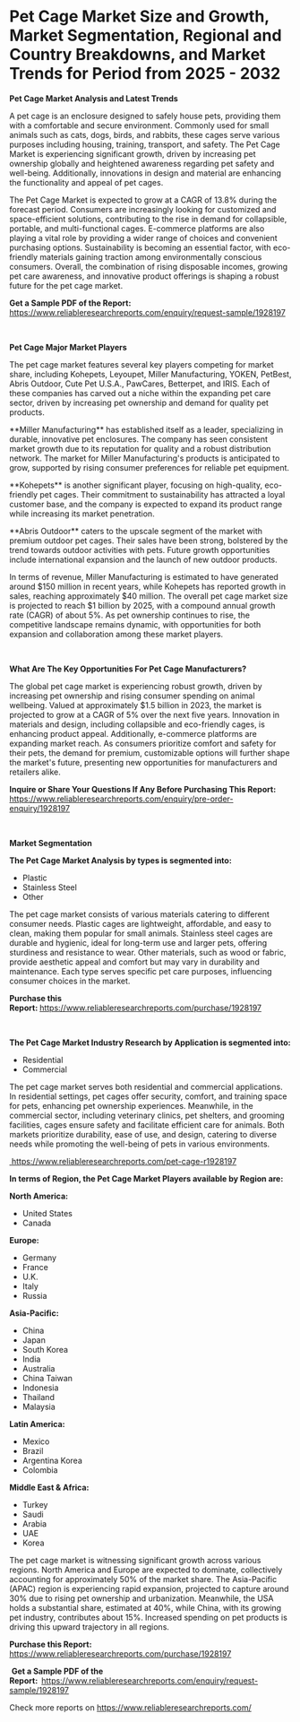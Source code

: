 <p><h1>Pet Cage Market Size and Growth, Market Segmentation, Regional and Country Breakdowns, and Market Trends for Period from 2025 -  2032</h1></p><p><strong>Pet Cage Market Analysis and Latest Trends</strong></p>
<p><p>A pet cage is an enclosure designed to safely house pets, providing them with a comfortable and secure environment. Commonly used for small animals such as cats, dogs, birds, and rabbits, these cages serve various purposes including housing, training, transport, and safety. The Pet Cage Market is experiencing significant growth, driven by increasing pet ownership globally and heightened awareness regarding pet safety and well-being. Additionally, innovations in design and material are enhancing the functionality and appeal of pet cages.</p><p>The Pet Cage Market is expected to grow at a CAGR of 13.8% during the forecast period. Consumers are increasingly looking for customized and space-efficient solutions, contributing to the rise in demand for collapsible, portable, and multi-functional cages. E-commerce platforms are also playing a vital role by providing a wider range of choices and convenient purchasing options. Sustainability is becoming an essential factor, with eco-friendly materials gaining traction among environmentally conscious consumers. Overall, the combination of rising disposable incomes, growing pet care awareness, and innovative product offerings is shaping a robust future for the pet cage market.</p></p>
<p><strong>Get a Sample PDF of the Report:&nbsp;</strong> <a href="https://www.reliableresearchreports.com/enquiry/request-sample/1928197?utm_campaign=2714&utm_medium=2&utm_source=Github&utm_content=ia&utm_term=29032025&utm_id=pet-cage">https://www.reliableresearchreports.com/enquiry/request-sample/1928197</a></p>
<p>&nbsp;</p>
<p><strong>Pet Cage Major Market Players</strong></p>
<p><p>The pet cage market features several key players competing for market share, including Kohepets, Leyoupet, Miller Manufacturing, YOKEN, PetBest, Abris Outdoor, Cute Pet U.S.A., PawCares, Betterpet, and IRIS. Each of these companies has carved out a niche within the expanding pet care sector, driven by increasing pet ownership and demand for quality pet products.</p><p>**Miller Manufacturing** has established itself as a leader, specializing in durable, innovative pet enclosures. The company has seen consistent market growth due to its reputation for quality and a robust distribution network. The market for Miller Manufacturing's products is anticipated to grow, supported by rising consumer preferences for reliable pet equipment.</p><p>**Kohepets** is another significant player, focusing on high-quality, eco-friendly pet cages. Their commitment to sustainability has attracted a loyal customer base, and the company is expected to expand its product range while increasing its market penetration.</p><p>**Abris Outdoor** caters to the upscale segment of the market with premium outdoor pet cages. Their sales have been strong, bolstered by the trend towards outdoor activities with pets. Future growth opportunities include international expansion and the launch of new outdoor products.</p><p>In terms of revenue, Miller Manufacturing is estimated to have generated around $150 million in recent years, while Kohepets has reported growth in sales, reaching approximately $40 million. The overall pet cage market size is projected to reach $1 billion by 2025, with a compound annual growth rate (CAGR) of about 5%. As pet ownership continues to rise, the competitive landscape remains dynamic, with opportunities for both expansion and collaboration among these market players.</p></p>
<p>&nbsp;</p>
<p><strong>What Are The Key Opportunities For Pet Cage Manufacturers?</strong></p>
<p><p>The global pet cage market is experiencing robust growth, driven by increasing pet ownership and rising consumer spending on animal wellbeing. Valued at approximately $1.5 billion in 2023, the market is projected to grow at a CAGR of 5% over the next five years. Innovation in materials and design, including collapsible and eco-friendly cages, is enhancing product appeal. Additionally, e-commerce platforms are expanding market reach. As consumers prioritize comfort and safety for their pets, the demand for premium, customizable options will further shape the market's future, presenting new opportunities for manufacturers and retailers alike.</p></p>
<p><strong>Inquire or Share Your Questions If Any Before Purchasing This Report:</strong> <a href="https://www.reliableresearchreports.com/enquiry/pre-order-enquiry/1928197?utm_campaign=2714&utm_medium=2&utm_source=Github&utm_content=ia&utm_term=29032025&utm_id=pet-cage">https://www.reliableresearchreports.com/enquiry/pre-order-enquiry/1928197</a></p>
<p>&nbsp;</p>
<p><strong>Market Segmentation</strong></p>
<p><strong>The Pet Cage Market Analysis by types is segmented into:</strong></p>
<p><ul><li>Plastic</li><li>Stainless Steel</li><li>Other</li></ul></p>
<p><p>The pet cage market consists of various materials catering to different consumer needs. Plastic cages are lightweight, affordable, and easy to clean, making them popular for small animals. Stainless steel cages are durable and hygienic, ideal for long-term use and larger pets, offering sturdiness and resistance to wear. Other materials, such as wood or fabric, provide aesthetic appeal and comfort but may vary in durability and maintenance. Each type serves specific pet care purposes, influencing consumer choices in the market.</p></p>
<p><strong>Purchase this Report:&nbsp;</strong><a href="https://www.reliableresearchreports.com/purchase/1928197?utm_campaign=2714&utm_medium=2&utm_source=Github&utm_content=ia&utm_term=29032025&utm_id=pet-cage">https://www.reliableresearchreports.com/purchase/1928197</a></p>
<p>&nbsp;</p>
<p><strong>The Pet Cage Market Industry Research by Application is segmented into:</strong></p>
<p><ul><li>Residential</li><li>Commercial</li></ul></p>
<p><p>The pet cage market serves both residential and commercial applications. In residential settings, pet cages offer security, comfort, and training space for pets, enhancing pet ownership experiences. Meanwhile, in the commercial sector, including veterinary clinics, pet shelters, and grooming facilities, cages ensure safety and facilitate efficient care for animals. Both markets prioritize durability, ease of use, and design, catering to diverse needs while promoting the well-being of pets in various environments.</p></p>
<p><a href="https://www.reliableresearchreports.com/pet-cage-r1928197?utm_campaign=2714&utm_medium=2&utm_source=Github&utm_content=ia&utm_term=29032025&utm_id=pet-cage">&nbsp;https://www.reliableresearchreports.com/pet-cage-r1928197</a></p>
<p><strong>In terms of Region, the Pet Cage Market Players available by Region are:</strong></p>
<p>
    <p> <strong> North America: </strong>
        <ul>
            <li>United States</li>
            <li>Canada</li>
        </ul>
        </p> 
    <p> <strong> Europe: </strong>
        <ul>
            <li>Germany</li>
            <li>France</li>
            <li>U.K.</li>
            <li>Italy</li>
            <li>Russia</li>
        </ul>
        </p> 
    <p> <strong> Asia-Pacific: </strong>
        <ul>
            <li>China</li>
            <li>Japan</li>
            <li>South Korea</li>
            <li>India</li>
            <li>Australia</li>
            <li>China Taiwan</li>
            <li>Indonesia</li>
            <li>Thailand</li>
            <li>Malaysia</li>
        </ul>
        </p> 
    <p> <strong> Latin America: </strong>
        <ul>
            <li>Mexico</li>
            <li>Brazil</li>
            <li>Argentina Korea</li>
            <li>Colombia</li>
        </ul>
        </p> 
    <p> <strong> Middle East & Africa: </strong>
        <ul>
            <li>Turkey</li>
            <li>Saudi</li>
            <li>Arabia</li>
            <li>UAE</li>
            <li>Korea</li>
        </ul>
    </p>
    </p>
<p><p>The pet cage market is witnessing significant growth across various regions. North America and Europe are expected to dominate, collectively accounting for approximately 50% of the market share. The Asia-Pacific (APAC) region is experiencing rapid expansion, projected to capture around 30% due to rising pet ownership and urbanization. Meanwhile, the USA holds a substantial share, estimated at 40%, while China, with its growing pet industry, contributes about 15%. Increased spending on pet products is driving this upward trajectory in all regions.</p></p>
<p><strong>Purchase this Report: </strong><a href="https://www.reliableresearchreports.com/purchase/1928197?utm_campaign=2714&utm_medium=2&utm_source=Github&utm_content=ia&utm_term=29032025&utm_id=pet-cage">https://www.reliableresearchreports.com/purchase/1928197</a></p>
<p>&nbsp;<strong>Get a Sample PDF of the Report:&nbsp;&nbsp;</strong><a href="https://www.reliableresearchreports.com/enquiry/request-sample/1928197?utm_campaign=2714&utm_medium=2&utm_source=Github&utm_content=ia&utm_term=29032025&utm_id=pet-cage">https://www.reliableresearchreports.com/enquiry/request-sample/1928197</a></p>
<p><strong></strong></p>
<p>Check more reports on <a href="https://www.reliableresearchreports.com/?utm_campaign=2714&utm_medium=2&utm_source=Github&utm_content=ia&utm_term=29032025&utm_id=pet-cage">https://www.reliableresearchreports.com/</a></p>